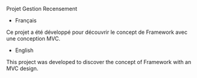Projet Gestion Recensement

-	Français

Ce projet a été développé pour découvrir le concept de Framework avec une conception MVC.

-	English

This project was developed to discover the concept of Framework with an MVC design.


